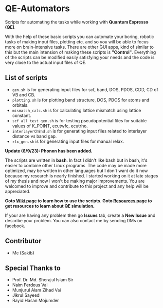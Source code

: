 # QE-Automators
Scripts for automating the tasks while working with __Quantum Espresso (QE)__.  

With the help of these basic scripts you can automate your boring, robotic tasks of making input files, plotting etc. and so you will be able to focus more on brain-intensive tasks. There are other GUI apps, kind of similar to this but the main intension of making these scripts is __"Control"__. Everything of the scripts can be modified easily satisfying your needs and the code is very close to the actual input files of QE.  

## List of scripts
* `gen.sh` is for generating input files for scf, band, DOS, PDOS, CDD, CD of VB and CB.
* `plotting.sh` is for plotting band structure, DOS, PDOS for atoms and orbitals.
* `mismatch_calc.sh` is for calculating lattice mismatch using lattice constant.
* `scf_all_test_gen.sh` is for testing pseudopotential files for suitable values of K_POINT, ecutwfc, ecutrho.
* `interlayerChBnd.sh` is for generating input files related to interlayer distance vs band gap.
* `rlx_gen.sh` is for generating input files for manual relax.

__Update (6/9/23): Phonon has been added.__

The scripts are written in __bash__. In fact I didn't like bash but in bash, it's easier to combine other Linux programs. The code may be made more optimized, may be written in other languages but I don't want do it now because my research is nearly finished. I started working on it at late stages of my thesis and now I won't be making major improvements. You are welcomed to improve and contribute to this project and any help will be appreciated.  

__Goto [Wiki page](https://github.com/hn46/QE-Automators/wiki) to learn how to use the scripts. Goto [Resources page](https://github.com/hn46/QE-Automators/wiki/Resources) to get resources to learn about QE simulation.__  

If your are having any problem then go __Issues__ tab, create a __New Issue__ and describe your problem. You can also contact me by sending DMs on facebook.  

## Contributor
* Me (Sakib)

## Special Thanks to
* Prof. Dr. Md. Sherajul Islam Sir
* Naim Ferdous Vai
* Munjurul Alam Zihad Vai
* Jikrul Sayeed
* Rayid Hasan Mojumder

